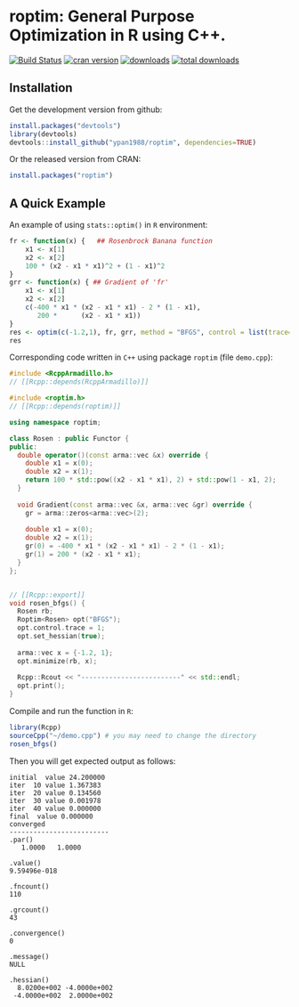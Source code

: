 roptim: General Purpose Optimization in R using C++.
====

[![Build Status](https://travis-ci.org/ypan1988/roptim.svg?branch=master)](https://travis-ci.org/ypan1988/roptim)
[![cran version](http://www.r-pkg.org/badges/version/roptim)](https://cran.r-project.org/web/packages/roptim)
[![downloads](http://cranlogs.r-pkg.org/badges/roptim)](http://cranlogs.r-pkg.org/badges/roptim)
[![total downloads](http://cranlogs.r-pkg.org/badges/grand-total/roptim)](http://cranlogs.r-pkg.org/badges/grand-total/roptim)

## Installation

Get the development version from github:
```R
install.packages("devtools")
library(devtools)
devtools::install_github("ypan1988/roptim", dependencies=TRUE)
```

Or the released version from CRAN:
```R
install.packages("roptim")
```

## A Quick Example
An example of using `stats::optim()` in `R` environment:
```R
fr <- function(x) {   ## Rosenbrock Banana function
    x1 <- x[1]
    x2 <- x[2]
    100 * (x2 - x1 * x1)^2 + (1 - x1)^2
}
grr <- function(x) { ## Gradient of 'fr'
    x1 <- x[1]
    x2 <- x[2]
    c(-400 * x1 * (x2 - x1 * x1) - 2 * (1 - x1),
       200 *      (x2 - x1 * x1))
}
res <- optim(c(-1.2,1), fr, grr, method = "BFGS", control = list(trace=T), hessian = TRUE)
res
```

Corresponding code written in `C++` using package `roptim` (file `demo.cpp`):
```cpp
#include <RcppArmadillo.h>
// [[Rcpp::depends(RcppArmadillo)]]

#include <roptim.h>
// [[Rcpp::depends(roptim)]]

using namespace roptim;

class Rosen : public Functor {
public:
  double operator()(const arma::vec &x) override {
    double x1 = x(0);
    double x2 = x(1);
    return 100 * std::pow((x2 - x1 * x1), 2) + std::pow(1 - x1, 2);
  }
  
  void Gradient(const arma::vec &x, arma::vec &gr) override {
    gr = arma::zeros<arma::vec>(2);
    
    double x1 = x(0);
    double x2 = x(1);
    gr(0) = -400 * x1 * (x2 - x1 * x1) - 2 * (1 - x1);
    gr(1) = 200 * (x2 - x1 * x1);
  }
};


// [[Rcpp::export]]
void rosen_bfgs() {
  Rosen rb;
  Roptim<Rosen> opt("BFGS");
  opt.control.trace = 1;
  opt.set_hessian(true);
  
  arma::vec x = {-1.2, 1};
  opt.minimize(rb, x);
  
  Rcpp::Rcout << "-------------------------" << std::endl;
  opt.print();
}
```

Compile and run the function in `R`:
```R
library(Rcpp)
sourceCpp("~/demo.cpp") # you may need to change the directory
rosen_bfgs()
```

Then you will get expected output as follows:
```
initial  value 24.200000 
iter  10 value 1.367383
iter  20 value 0.134560
iter  30 value 0.001978
iter  40 value 0.000000
final  value 0.000000 
converged
-------------------------
.par()
   1.0000   1.0000

.value()
9.59496e-018

.fncount()
110

.grcount()
43

.convergence()
0

.message()
NULL

.hessian()
  8.0200e+002 -4.0000e+002
 -4.0000e+002  2.0000e+002
```